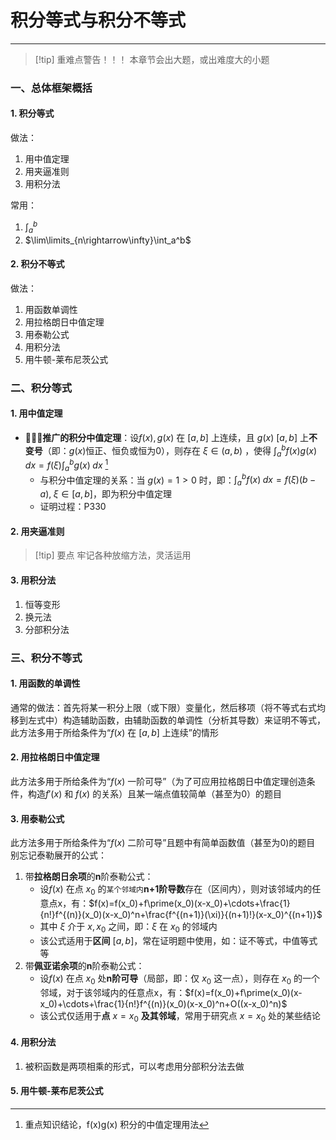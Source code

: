 # 积分等式与积分不等式

---

>[!tip] 重难点警告！！！
>本章节会出大题，或出难度大的小题

### 一、总体框架概括
#### 1. 积分等式

做法：
1. 用中值定理
2. 用夹逼准则
3. 用积分法

常用：
1. $\int_a^b$
2. $\lim\limits_{n\rightarrow\infty}\int_a^b$  

#### 2. 积分不等式

做法：
1. 用函数单调性
2. 用拉格朗日中值定理
3. 用泰勒公式
4. 用积分法
5. 用牛顿-莱布尼茨公式

### 二、积分等式
#### 1. 用中值定理

- 🌟🌟🌟**推广的积分中值定理**：设$f(x),g(x)$ 在 $[a,b]$ 上连续，且 $g(x)$ $[a,b]$ 上**不变号**（即：$g(x)$恒正、恒负或恒为0），则存在 $\xi\in (a,b)$ ，使得 $\int_a^bf(x)g(x)\;dx=f(\xi)\int_a^bg(x)\;dx$  [^1]
	- 与积分中值定理的关系：当 $g(x)=1>0$ 时，即：$\int_a^bf(x)\;dx=f(\xi)(b-a),\;\xi\in [a,b]$，即为积分中值定理
	- 证明过程：P330
#### 2. 用夹逼准则

>[!tip] 要点
>牢记各种放缩方法，灵活运用
#### 3. 用积分法

1. 恒等变形
2. 换元法
3. 分部积分法

### 三、积分不等式
#### 1. 用函数的单调性

通常的做法：首先将某一积分上限（或下限）变量化，然后移项（将不等式右式均移到左式中）构造辅助函数，由辅助函数的单调性（分析其导数）来证明不等式，此方法多用于所给条件为“$f(x)$ 在 $[a,b]$ 上连续”的情形
#### 2. 用拉格朗日中值定理

此方法多用于所给条件为“$f(x)$ 一阶可导”（为了可应用拉格朗日中值定理创造条件，构造$f\prime(x)$ 和 $f(x)$ 的关系）且某一端点值较简单（甚至为0）的题目
#### 3. 用泰勒公式

此方法多用于所给条件为“$f(x)$ 二阶可导”且题中有简单函数值（甚至为0)的题目
别忘记泰勒展开的公式：
1. 带**拉格朗日余项**的**n**阶泰勒公式：
	- 设$f(x)$ 在点 $x_0$ 的`某个邻域内`**n+1阶导数**存在（区间内），则对该邻域内的任意点x，有：$f(x)=f(x_0)+f\prime(x_0)(x-x_0)+\cdots+\frac{1}{n!}f^{(n)}(x_0)(x-x_0)^n+\frac{f^{(n+1)}(\xi)}{(n+1)!}(x-x_0)^{(n+1)}$  
	- 其中 $\xi$ 介于 $x,x_0$ 之间，即：$\xi$ 在 $x_0$ 的邻域内
	- 该公式适用于**区间** $[a,b]$，常在证明题中使用，如：证不等式，中值等式等
2. 带**佩亚诺余项**的**n**阶泰勒公式：
	- 设$f(x)$ 在点 $x_0$ 处**n阶可导**（局部，即：仅 $x_0$ 这一点），则存在 $x_0$ 的一个邻域，对于该邻域内的任意点x，有：$f(x)=f(x_0)+f\prime(x_0)(x-x_0)+\cdots+\frac{1}{n!}f^{(n)}(x_0)(x-x_0)^n+O((x-x_0)^n)$ 
	- 该公式仅适用于**点** $x=x_0$ **及其邻域**，常用于研究点 $x=x_0$ 处的某些结论
#### 4. 用积分法

1. 被积函数是两项相乘的形式，可以考虑用分部积分法去做

#### 5. 用牛顿-莱布尼茨公式






[^1]: 重点知识结论，f(x)g(x) 积分的中值定理用法